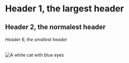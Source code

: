 # Header 1, the largest header

## Header 2, the normalest header

###### Header 6, the smallest header

![A white cat with blue eyes](https://www.rd.com/wp-content/uploads/2023/06/GettyImages-623368750-scaled.jpg)
